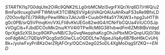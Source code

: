 $START$KI1q7G0dqUte2OiRc9QNK2tLLg0rbMCMziSvgrFXQr/Xrq6D7/rWQ/u2BmFpi9cuxg0sHFTWM/oK3TCIBNjSVVg4rjiVAQr0AUuAhRxaFS3sRe9BfxLD/Z0Oov8pTE/79iR8yrPewI9Ncx7JklJvIB+Cuub0Hf4a5Y7iKjW3+hpg2uH1T9ig0c0PB/srQ5VPmqKm/VXLFIi8vKkUEGo82wdG4/tCNrFbCQUa4ViUCOSJpvVOgCib+FJbdDCOoMki2nu/KYV4I0TPwRcM6G381vbwdFm6ZMt8tBxVdqd0prXgkSzXSLbcp9GKPuvNB/C3yGvqNwpphaKcgOhJxPbxMOrQnpUGj0/3biooFdg6AC/7QEIpVPQcgSst5GlwCLoOQDDLfw7djpeJ/Iq4y6B7BoH6kCvUHjBk+/yoIwFxyPri8KzOerZRjAFOry/0QCnl2egG25oDL4XgMoDqgSfZKQ==$END$